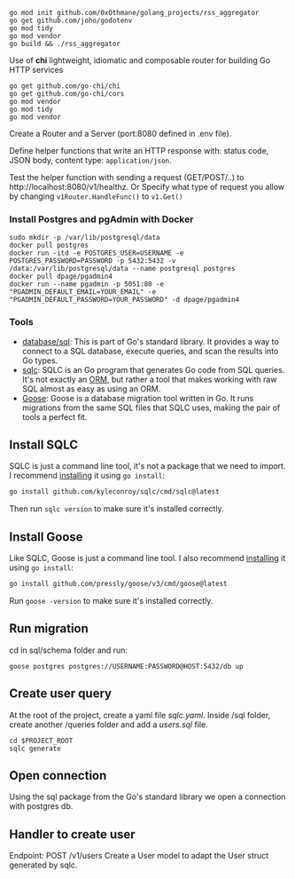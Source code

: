 

```console
go mod init github.com/0xOthmane/golang_projects/rss_aggregator
go get github.com/joho/godotenv
go mod tidy
go mod vendor
go build && ./rss_aggregator
```

Use of **chi** lightweight, idiomatic and composable router for building Go HTTP services 

```console
go get github.com/go-chi/chi
go get github.com/go-chi/cors
go mod vendor
go mod tidy
go mod vendor
```


Create a Router and a Server (port:8080 defined in .env file).

Define helper functions that write an HTTP response with: status code, JSON body, content type: `application/json`.

Test the helper function with sending a request (GET/POST/..) to http://localhost:8080/v1/healthz. Or Specify what type of request you allow by changing `v1Router.HandleFunc()` to `v1.Get()`

### Install Postgres and pgAdmin with Docker
```console
sudo mkdir -p /var/lib/postgresql/data
docker pull postgres
docker run -itd -e POSTGRES_USER=USERNAME -e POSTGRES_PASSWORD=PASSWORD -p 5432:5432 -v /data:/var/lib/postgresql/data --name postgresql postgres
docker pull dpage/pgadmin4
docker run --name pgadmin -p 5051:80 -e "PGADMIN_DEFAULT_EMAIL=YOUR_EMAIL" -e "PGADMIN_DEFAULT_PASSWORD=YOUR_PASSWORD" -d dpage/pgadmin4
```

### Tools

* [database/sql](https://pkg.go.dev/database/sql): This is part of Go's standard library. It provides a way to connect to a SQL database, execute queries, and scan the results into Go types.
* [sqlc](https://sqlc.dev/): SQLC is an Go program that generates Go code from SQL queries. It's not exactly an [ORM](https://www.freecodecamp.org/news/what-is-an-orm-the-meaning-of-object-relational-mapping-database-tools/), but rather a tool that makes working with raw SQL almost as easy as using an ORM.
* [Goose](https://github.com/pressly/goose): Goose is a database migration tool written in Go. It runs migrations from the same SQL files that SQLC uses, making the pair of tools a perfect fit.

## Install SQLC

SQLC is just a command line tool, it's not a package that we need to import. I recommend [installing](https://docs.sqlc.dev/en/latest/overview/install.html) it using `go install`:

```bash
go install github.com/kyleconroy/sqlc/cmd/sqlc@latest
```

Then run `sqlc version` to make sure it's installed correctly.

## Install Goose

Like SQLC, Goose is just a command line tool. I also recommend [installing](https://github.com/pressly/goose#install) it using `go install`:

```bash
go install github.com/pressly/goose/v3/cmd/goose@latest
```

Run `goose -version` to make sure it's installed correctly.

## Run migration
cd in sql/schema folder and run: 
```console
goose postgres postgres://USERNAME:PASSWORD@HOST:5432/db up
```

## Create user query
At the root of the project, create a yaml file *sqlc.yaml*.
Inside /sql folder, create another /queries folder and add a *users.sql* file. 
```console
cd $PROJECT_ROOT
sqlc generate
```

## Open connection
Using the sql package from the Go's standard library we open a connection with postgres db.

## Handler to create user
Endpoint: POST /v1/users
Create a User model to adapt the User struct generated by sqlc.